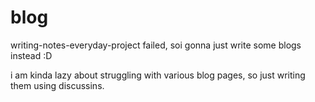 # blog
 writing-notes-everyday-project failed, soi gonna just write some blogs instead :D

 i am kinda lazy about struggling with various blog pages, so just writing them using discussins.

